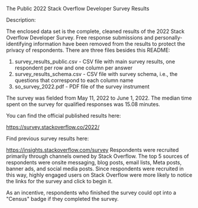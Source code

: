 The Public 2022 Stack Overflow Developer Survey Results

Description:

The enclosed data set is the complete, cleaned results of the 2022 Stack Overflow Developer Survey. Free response submissions and personally-identifying information have been removed from the results to protect the privacy of respondents. There are three files besides this README:

1. survey_results_public.csv - CSV file with main survey results, one respondent per row and one column per answer
2. survey_results_schema.csv - CSV file with survey schema, i.e., the questions that correspond to each column name
3. so_survey_2022.pdf - PDF file of the survey instrument

The survey was fielded from May 11, 2022 to June 1, 2022. The median time spent on the survey for qualified responses was 15.08 minutes.

You can find the official published results here:

https://survey.stackoverflow.co/2022/

Find previous survey results here:

https://insights.stackoverflow.com/survey
Respondents were recruited primarily through channels owned by Stack Overflow. The top 5 sources of respondents were onsite messaging, blog posts, email lists, Meta posts, banner ads, and social media posts. Since respondents were recruited in this way, highly engaged users on Stack Overflow were more likely to notice the links for the survey and click to begin it.

As an incentive, respondents who finished the survey could opt into a "Census" badge if they completed the survey.
